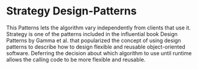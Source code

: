 # Strategy Design-Patterns
This Patterns lets the algorithm vary independently from clients that use it. Strategy is one of the patterns included in the influential book Design Patterns by Gamma et al. that popularized the concept of using design patterns to describe how to design flexible and reusable object-oriented software. Deferring the decision about which algorithm to use until runtime allows the calling code to be more flexible and reusable.
